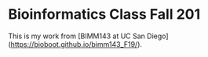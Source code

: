 # Bioinformatics Class Fall 201

This is my work from [BIMM143 at UC San Diego] (https://bioboot.github.io/bimm143_F19/).
